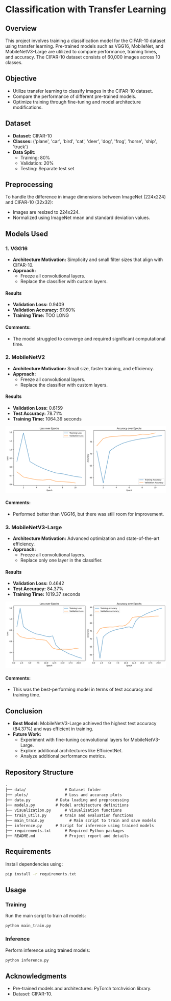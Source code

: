 # Classification with Transfer Learning

## Overview
This project involves training a classification model for the CIFAR-10 dataset using transfer learning. Pre-trained models such as VGG16, MobileNet, and MobileNetV3-Large are utilized to compare performance, training times, and accuracy. The CIFAR-10 dataset consists of 60,000 images across 10 classes.

## Objective
- Utilize transfer learning to classify images in the CIFAR-10 dataset.
- Compare the performance of different pre-trained models.
- Optimize training through fine-tuning and model architecture modifications.

## Dataset
- **Dataset:** CIFAR-10
- **Classes:** ('plane', 'car', 'bird', 'cat', 'deer', 'dog', 'frog', 'horse', 'ship', 'truck')
- **Data Split:**
  - Training: 80%
  - Validation: 20%
  - Testing: Separate test set

## Preprocessing
To handle the difference in image dimensions between ImageNet (224x224) and CIFAR-10 (32x32):
- Images are resized to 224x224.
- Normalized using ImageNet mean and standard deviation values.

## Models Used
### 1. VGG16
- **Architecture Motivation:** Simplicity and small filter sizes that align with CIFAR-10.
- **Approach:**
  - Freeze all convolutional layers.
  - Replace the classifier with custom layers.

#### Results
- **Validation Loss:** 0.9409
- **Validation Accuracy:** 67.60%
- **Training Time:** TOO LONG

#### Comments:
- The model struggled to converge and required significant computational time.

### 2. MobileNetV2
- **Architecture Motivation:** Small size, faster training, and efficiency.
- **Approach:**
  - Freeze all convolutional layers.
  - Replace the classifier with custom layers.

#### Results
- **Validation Loss:** 0.6159
- **Test Accuracy:** 78.71%
- **Training Time:** 1064.39 seconds

![MobileNetV2 Loss and Accuracy](./plots/mobilenet.png)

#### Comments:
- Performed better than VGG16, but there was still room for improvement.

### 3. MobileNetV3-Large
- **Architecture Motivation:** Advanced optimization and state-of-the-art efficiency.
- **Approach:**
  - Freeze all convolutional layers.
  - Replace only one layer in the classifier.

#### Results
- **Validation Loss:** 0.4642
- **Test Accuracy:** 84.37%
- **Training Time:** 1019.37 seconds

![MobileNetV3-Large Loss and Accuracy](./plots/mobilenet_large.png)

#### Comments:
- This was the best-performing model in terms of test accuracy and training time.

## Conclusion
- **Best Model:** MobileNetV3-Large achieved the highest test accuracy (84.37%) and was efficient in training.
- **Future Work:**
  - Experiment with fine-tuning convolutional layers for MobileNetV3-Large.
  - Explore additional architectures like EfficientNet.
  - Analyze additional performance metrics.

## Repository Structure
```plaintext
.
├── data/                 # Dataset folder
├── plots/                # Loss and accuracy plots
├── data.py           # Data loading and preprocessing
├── models.py         # Model architecture definitions
├── visualization.py      # Visualization functions
├── train_utils.py      # train and evaluation functions
├── main_train.py           # Main script to train and save models
├── inference.py      # Script for inference using trained models
├── requirements.txt      # Required Python packages
├── README.md             # Project report and details
```

## Requirements
Install dependencies using:
```bash
pip install -r requirements.txt
```

## Usage
### Training
Run the main script to train all models:
```bash
python main_train.py
```

### Inference
Perform inference using trained models:
```bash
python inference.py
```

## Acknowledgments
- Pre-trained models and architectures: PyTorch torchvision library.
- Dataset: CIFAR-10.

